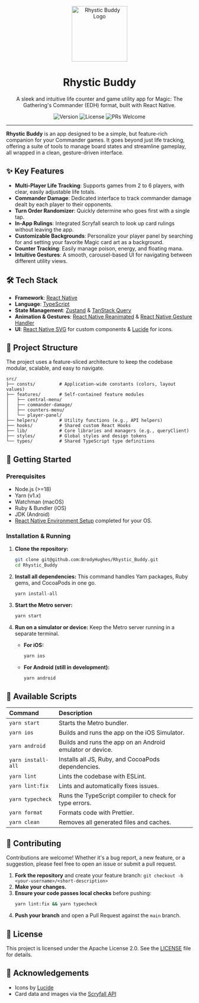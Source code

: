 <div align="center">
  <img src="assets/ICON_NO_BCKGRND.png" alt="Rhystic Buddy Logo" width="150" />
  <h1>Rhystic Buddy</h1>
  <p>A sleek and intuitive life counter and game utility app for Magic: The Gathering's Commander (EDH) format, built with React Native.</p>
  
  <!-- Badges -->
  <p>
    <img src="https://img.shields.io/github/package-json/v/BrodyHughes/commander-counter?style=flat-square" alt="Version" />
    <img src="https://img.shields.io/badge/License-Apache_2.0-blue.svg?style=flat-square" alt="License" />
    <img src="https://img.shields.io/badge/PRs-welcome-brightgreen.svg?style=flat-square" alt="PRs Welcome" />
  </p>
</div>

---

**Rhystic Buddy** is an app designed to be a simple, but feature-rich companion for your Commander games. It goes beyond just life tracking, offering a suite of tools to manage board states and streamline gameplay, all wrapped in a clean, gesture-driven interface.

## ✨ Key Features

- **Multi-Player Life Tracking**: Supports games from 2 to 6 players, with clear, easily adjustable life totals.
- **Commander Damage**: Dedicated interface to track commander damage dealt by each player to their opponents.
- **Turn Order Randomizer**: Quickly determine who goes first with a single tap.
- **In-App Rulings**: Integrated Scryfall search to look up card rulings without leaving the app.
- **Customizable Backgrounds**: Personalize your player panel by searching for and setting your favorite Magic card art as a background.
- **Counter Tracking**: Easily manage poison, energy, and floating mana.
- **Intuitive Gestures**: A smooth, carousel-based UI for navigating between different utility views.

## 🛠️ Tech Stack

- **Framework**: [React Native](https://reactnative.dev/)
- **Language**: [TypeScript](https://www.typescriptlang.org/)
- **State Management**: [Zustand](https://github.com/pmndrs/zustand) & [TanStack Query](https://tanstack.com/query/latest)
- **Animation & Gestures**: [React Native Reanimated](https://docs.swmansion.com/react-native-reanimated/) & [React Native Gesture Handler](https://docs.swmansion.com/react-native-gesture-handler/)
- **UI**: [React Native SVG](https://github.com/react-native-svg/react-native-svg) for custom components & [Lucide](https://lucide.dev/) for icons.

## 📂 Project Structure

The project uses a feature-sliced architecture to keep the codebase modular, scalable, and easy to navigate.

```
src/
├── consts/         # Application-wide constants (colors, layout values)
├── features/       # Self-contained feature modules
│   ├── central-menu/
│   ├── commander-damage/
│   ├── counters-menu/
│   └── player-panel/
├── helpers/        # Utility functions (e.g., API helpers)
├── hooks/          # Shared custom React Hooks
├── lib/            # Core libraries and managers (e.g., queryClient)
├── styles/         # Global styles and design tokens
└── types/          # Shared TypeScript type definitions
```

## 🚀 Getting Started

### Prerequisites

- Node.js (>=18)
- Yarn (v1.x)
- Watchman (macOS)
- Ruby & Bundler (iOS)
- JDK (Android)
- [React Native Environment Setup](https://reactnative.dev/docs/set-up-your-environment) completed for your OS.

### Installation & Running

1.  **Clone the repository:**

    ```sh
    git clone git@github.com:BrodyHughes/Rhystic_Buddy.git
    cd Rhystic_Buddy
    ```

2.  **Install all dependencies:**
    This command handles Yarn packages, Ruby gems, and CocoaPods in one go.

    ```sh
    yarn install-all
    ```

3.  **Start the Metro server:**

    ```sh
    yarn start
    ```

4.  **Run on a simulator or device:**
    Keep the Metro server running in a separate terminal.
    - **For iOS:**
      ```sh
      yarn ios
      ```
    - **For Android (still in development):**
      ```sh
      yarn android
      ```

## 📜 Available Scripts

| Command            | Description                                               |
| :----------------- | :-------------------------------------------------------- |
| `yarn start`       | Starts the Metro bundler.                                 |
| `yarn ios`         | Builds and runs the app on the iOS Simulator.             |
| `yarn android`     | Builds and runs the app on an Android emulator or device. |
| `yarn install-all` | Installs all JS, Ruby, and CocoaPods dependencies.        |
| `yarn lint`        | Lints the codebase with ESLint.                           |
| `yarn lint:fix`    | Lints and automatically fixes issues.                     |
| `yarn typecheck`   | Runs the TypeScript compiler to check for type errors.    |
| `yarn format`      | Formats code with Prettier.                               |
| `yarn clean`       | Removes all generated files and caches.                   |

## 🤝 Contributing

Contributions are welcome! Whether it's a bug report, a new feature, or a suggestion, please feel free to open an issue or submit a pull request.

1.  **Fork the repository** and create your feature branch:
    `git checkout -b <your-username>/<short-description>`
2.  **Make your changes.**
3.  **Ensure your code passes local checks** before pushing:
    ```sh
    yarn lint:fix && yarn typecheck
    ```
4.  **Push your branch** and open a Pull Request against the `main` branch.

## 📄 License

This project is licensed under the Apache License 2.0. See the [LICENSE](LICENSE) file for details.

## 🙏 Acknowledgements

- Icons by [Lucide](https://lucide.dev/)
- Card data and images via the [Scryfall API](https://scryfall.com/docs/api)
